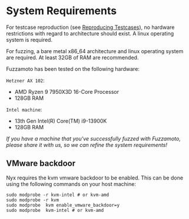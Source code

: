 # System Requirements

For testcase reproduction (see [Reproducing Testcases](./reproducing.md)), no
hardware restrictions with regard to architecture should exist. A linux operating
system is required.

For fuzzing, a bare metal x86_64 architecture and linux operating system are
required. At least 32GB of RAM are recommended.

Fuzzamoto has been tested on the following hardware:

`Hetzner AX 102`:

- AMD Ryzen 9 7950X3D 16-Core Processor
- 128GB RAM

`Intel machine`:

- 13th Gen Intel(R) Core(TM) i9-13900K
- 128GB RAM

*If you have a machine that you've successfully fuzzed with Fuzzamoto, please
share it with us, so we can refine the system requirements!*

## VMware backdoor

Nyx requires the kvm vmware backdoor to be enabled. This can be done using the
following commands on your host machine:

```
sudo modprobe -r kvm-intel # or kvm-amd
sudo modprobe -r kvm
sudo modprobe  kvm enable_vmware_backdoor=y
sudo modprobe  kvm-intel # or kvm-amd
```
